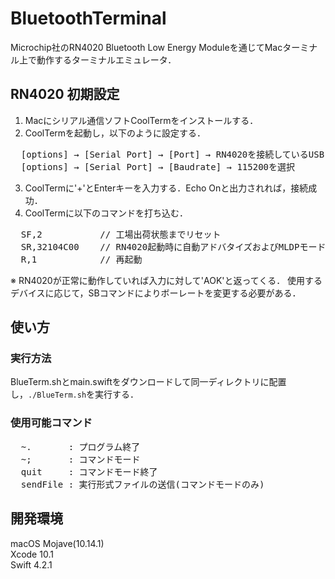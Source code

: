 # BluetoothTerminal
Microchip社のRN4020 Bluetooth Low Energy Moduleを通じてMacターミナル上で動作するターミナルエミュレータ．

## RN4020 初期設定
1. Macにシリアル通信ソフトCoolTermをインストールする．
2. CoolTermを起動し，以下のように設定する．
  <pre>  [options] → [Serial Port] → [Port] → RN4020を接続しているUSB Serialポートを選択
  [options] → [Serial Port] → [Baudrate] → 115200を選択</pre>
3. CoolTermに'+'とEnterキーを入力する．Echo Onと出力されれば，接続成功．
4. CoolTermに以下のコマンドを打ち込む．
  <pre>  SF,2           // 工場出荷状態までリセット
  SR,32104C00    // RN4020起動時に自動アドバタイズおよびMLDPモードとして動作するように設定
  R,1            // 再起動</pre>  
  ※ RN4020が正常に動作していれば入力に対して'AOK'と返ってくる．
    使用するデバイスに応じて，SBコマンドによりボーレートを変更する必要がある．
 
## 使い方
### 実行方法
BlueTerm.shとmain.swiftをダウンロードして同一ディレクトリに配置し，`./BlueTerm.sh`を実行する．
### 使用可能コマンド
  <pre>  ~.       : プログラム終了
  ~;       : コマンドモード
  quit     : コマンドモード終了
  sendFile : 実行形式ファイルの送信(コマンドモードのみ)</pre>

## 開発環境
macOS Mojave(10.14.1)  
Xcode 10.1  
Swift 4.2.1
